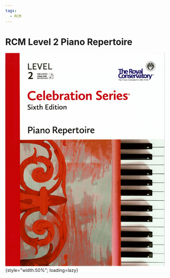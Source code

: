```yaml
---
tags:
  - RCM
---
```


# RCM Level 2 Piano Repertoire

![](../assets/rcm2-repertoire.png){style="width:50%"; loading=lazy}

